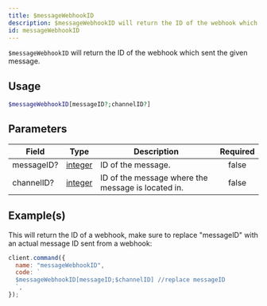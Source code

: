```yaml
---
title: $messageWebhookID
description: $messageWebhookID will return the ID of the webhook which sent the given message.
id: messageWebhookID
---
```


`$messageWebhookID` will return the ID of the webhook which sent the given message.

## Usage

```php
$messageWebhookID[messageID?;channelID?]
```

## Parameters

| Field      | Type                                                                                                | Description                                        | Required |
| ---------- | --------------------------------------------------------------------------------------------------- | -------------------------------------------------- | :------: |
| messageID? | [integer](https://developer.mozilla.org/en-US/docs/Web/JavaScript/Reference/Global_Objects/Integer) | ID of the message.                                 |  false   |
| channelID? | [integer](https://developer.mozilla.org/en-US/docs/Web/JavaScript/Reference/Global_Objects/Integer) | ID of the message where the message is located in. |  false   |

## Example(s)

This will return the ID of a webhook, make sure to replace "messageID" with an actual message ID sent from a webhook:

```javascript
client.command({
  name: "messageWebhookID",
  code: `
  $messageWebhookID[messageID;$channelID] //replace messageID
  `,
});
```
